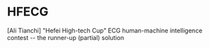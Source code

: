 # HFECG
[Ali Tianchi] "Hefei High-tech Cup" ECG human-machine intelligence contest -- the runner-up (partial) solution
